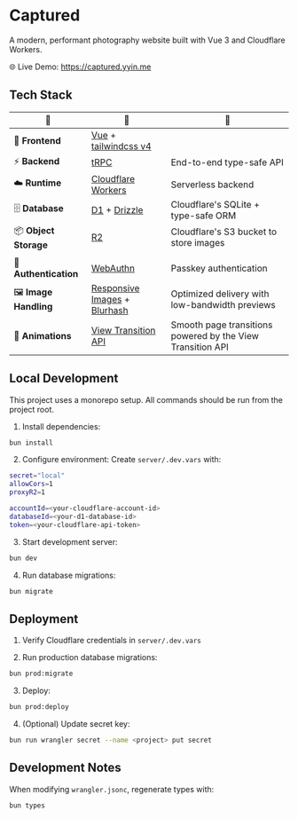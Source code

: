 # Captured

A modern, performant photography website built with Vue 3 and Cloudflare Workers.

🌐 Live Demo: https://captured.yyin.me

## Tech Stack

| 📌                  | 🚀                                     | 📝                                 |
|---------------------|------------------------------------------------|----------------------------------------------|
| 🎨 **Frontend**      | [Vue](https://vuejs.org/) + [tailwindcss v4](https://tailwindcss.com/) |  |
| ⚡ **Backend**        | [tRPC](https://trpc.io/)                       | End-to-end type-safe API                     |
| ☁️ **Runtime** | [Cloudflare Workers](https://workers.cloudflare.com/) | Serverless backend                           |
| 🗄 **Database**       | [D1](https://developers.cloudflare.com/d1/) + [Drizzle](https://orm.drizzle.team)    | Cloudflare's SQLite + type-safe ORM |
| 📦 **Object Storage** | [R2](https://developers.cloudflare.com/r2/)    | Cloudflare's S3 bucket to store images           |
| | |
| 🔐 **Authentication** | [WebAuthn](https://webauthn.guide/) | Passkey authentication |
|  🖼 **Image Handling** | [Responsive Images](https://developer.mozilla.org/en-US/docs/Web/HTML/Responsive_images#resolution_switching_different_sizes) + [Blurhash](https://blurha.sh) | Optimized delivery with low-bandwidth previews |
|  🎊 **Animations** | [View Transition API](https://developer.mozilla.org/en-US/docs/Web/API/View_Transition_API) | Smooth page transitions powered by the View Transition API |


## Local Development

This project uses a monorepo setup. All commands should be run from the project root.

1. Install dependencies:
  ```bash
  bun install
  ```

2. Configure environment:
Create `server/.dev.vars` with:
  ```bash
  secret="local"
  allowCors=1
  proxyR2=1

  accountId=<your-cloudflare-account-id>
  databaseId=<your-d1-database-id>
  token=<your-cloudflare-api-token>
  ```

3. Start development server:
  ```bash
  bun dev
  ```

4. Run database migrations:
  ```bash
  bun migrate
  ```

## Deployment

1. Verify Cloudflare credentials in `server/.dev.vars`

2. Run production database migrations:
  ```bash
  bun prod:migrate
  ```

3. Deploy:
  ```bash
  bun prod:deploy
  ```

4. (Optional) Update secret key:
  ```bash
  bun run wrangler secret --name <project> put secret
  ```

## Development Notes

When modifying `wrangler.jsonc`, regenerate types with:
  ```bash
  bun types
  ```
